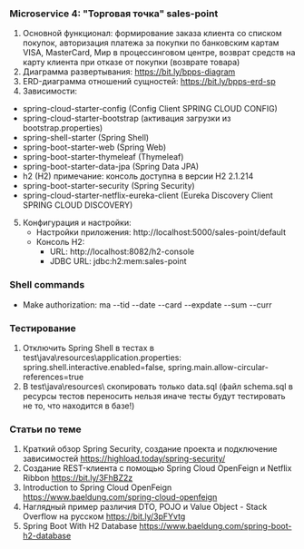 ### Microservice 4: "Торговая точка" sales-point
1. Основной функционал: формирование заказа клиента со списком покупок, авторизация платежа за покупки по банковским
   картам VISA, MasterCard, Мир в процессинговом центре, возврат средств на карту клиента при отказе от покупки (возврате
   товара)
2. Диаграмма развертывания: https://bit.ly/bpps-diagram
3. ERD-диаграмма отношений сущностей: https://bit.ly/bpps-erd-sp
4. Зависимости:
  - spring-cloud-starter-config (Config Client SPRING CLOUD CONFIG)
  - spring-cloud-starter-bootstrap (активация загрузки из bootstrap.properties)
  - spring-shell-starter (Spring Shell)
  - spring-boot-starter-web (Spring Web)
  - spring-boot-starter-thymeleaf (Thymeleaf)
  - spring-boot-starter-data-jpa (Spring Data JPA)
  - h2 (H2) примечание: консоль доступна в версии H2 2.1.214
  - spring-boot-starter-security (Spring Security)
  - spring-cloud-starter-netflix-eureka-client (Eureka Discovery Client SPRING CLOUD DISCOVERY)
5. Конфигурация и настройки:
   - Настройки приложения: http://localhost:5000/sales-point/default
   - Консоль H2:
     - URL: http://localhost:8082/h2-console
     - JDBC URL: jdbc:h2:mem:sales-point

### Shell commands
  - Make authorization: ma --tid <tid> --date <date> --card <card> --expdate <expdate> --sum <sum> --curr <curr>

### Тестирование
1. Отключить Spring Shell в тестах в test\java\resources\application.properties: spring.shell.interactive.enabled=false, spring.main.allow-circular-references=true
2. В test\java\resources\ скопировать только data.sql (файл schema.sql в ресурсы тестов переносить нельзя иначе тесты будут тестировать не то, что находится в базе!)
 
### Статьи по теме
1. Краткий обзор Spring Security, создание проекта и подключение зависимостей https://highload.today/spring-security/
2. Создание REST-клиента с помощью Spring Cloud OpenFeign и Netflix Ribbon https://bit.ly/3FhBZ2z
3. Introduction to Spring Cloud OpenFeign https://www.baeldung.com/spring-cloud-openfeign
4. Наглядный пример различия DTO, POJO и Value Object - Stack Overflow на русском https://bit.ly/3pFYvtg
5. Spring Boot With H2 Database https://www.baeldung.com/spring-boot-h2-database
